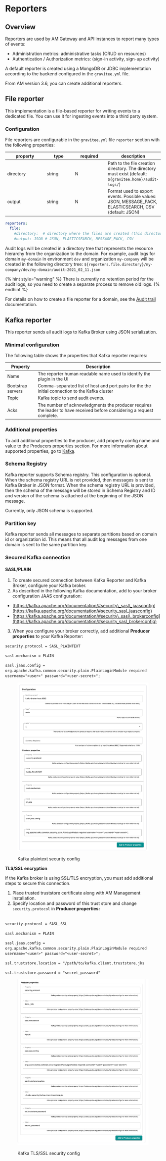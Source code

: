 # Reporters

## Overview

Reporters are used by AM Gateway and API instances to report many types of events:

* Administration metrics: administrative tasks (CRUD on resources)
* Authentication / Authorization metrics: (sign-in activity, sign-up activity)

A default reporter is created using a MongoDB or JDBC implementation according to the backend configured in the `gravitee.yml` file.

From AM version 3.6, you can create additional reporters.

## File reporter

This implementation is a file-based reporter for writing events to a dedicated file. You can use it for ingesting events into a third party system.

### Configuration

File reporters are configurable in the `gravitee.yml` file `reporter` section with the following properties:

<table><thead><tr><th width="121">property</th><th width="83">type</th><th width="97">required</th><th>description</th></tr></thead><tbody><tr><td>directory</td><td>string</td><td>N</td><td>Path to the file creation directory. The directory must exist (default: <code>${gravitee.home}/audit-logs/</code>)</td></tr><tr><td>output</td><td>string</td><td>N</td><td>Format used to export events. Possible values: JSON, MESSAGE_PACK, ELASTICSEARCH, CSV (default: JSON)</td></tr></tbody></table>

```yaml
reporters:
  file:
    #directory:  # directory where the files are created (this directory must exist): default value = ${gravitee.home}/audit-logs/
    #output: JSON # JSON, ELASTICSEARCH, MESSAGE_PACK, CSV
```

Audit logs will be created in a directory tree that represents the resource hierarchy from the organization to the domain. For example, audit logs for domain `my-domain` in environment `dev` and organization `my-company` will be created in the following directory tree: `${reporters.file.directory}/my-company/dev/my-domain/audit-2021_02_11.json`

{% hint style="warning" %}
There is currently no retention period for the audit logs, so you need to create a separate process to remove old logs.
{% endhint %}

For details on how to create a file reporter for a domain, see the [Audit trail](../../guides/audit-trail.md) documentation.

## Kafka reporter

This reporter sends all audit logs to Kafka Broker using JSON serialization.

### **Minimal configuration**

The following table shows the properties that Kafka reporter requires:

| Property          | Description                                                                                                            |
| ----------------- | ---------------------------------------------------------------------------------------------------------------------- |
| Name              | The reporter human readable name used to identify the plugin in the UI                                                 |
| Bootstrap servers | Comma-separated list of host and port pairs for the the initial connection to the Kafka cluster                        |
| Topic             | Kafka topic to send audit events.                                                                                      |
| Acks              | The number of acknowledgments the producer requires the leader to have received before considering a request complete. |

### **Additional properties**

To add additional properties to the producer, add property config name and value to the Producers properties section. For more information about supported properties, go to [Kafka](https://kafka.apache.org/documentation/#producerconfigs).

### **Schema Registry**

Kafka reporter supports Schema registry. This configuration is optional. When the schema registry URL is not provided, then messages is sent to Kafka Broker in JSON format. When the schema registry URL is provided, then the schema of the message will be stored in Schema Registry and ID and version of the schema is attached at the beginning of the JSON message.

Currently, only JSON schema is supported.

### **Partition key**

Kafka reporter sends all messages to separate partitions based on domain id or organization id. This means that all audit log messages from one domain is sent to the same partition key.

### Secured Kafka connection

#### SASL/PLAIN

1. To create secured connection between Kafka Reporter and Kafka Broker, configure your Kafka broker.
2. As described in the following Kafka documentation, add to your broker configuration JAAS configuration:

* [https://kafka.apache.org/documentation/#security\_sasl\_jaasconfig](https://kafka.apache.org/documentation/#security_sasl_jaasconfig)
* [https://kafka.apache.org/documentation/#security\_sasl\_brokerconfig](https://kafka.apache.org/documentation/#security_sasl_brokerconfig)

3. When you configure your broker correctly, add additional **Producer properties** to your Kafka Reporter:

`security.protocol = SASL_PLAINTEXT`

`sasl.mechanism = PLAIN`

`sasl.jaas.config = org.apache.kafka.common.security.plain.PlainLoginModule required username="<user>" password="<user-secret>";`

<figure><img src="../../.gitbook/assets/kafka-config.png" alt=""><figcaption><p>Kafka plaintext security config</p></figcaption></figure>

**TLS/SSL encryption**

If the Kafka broker is using SSL/TLS encryption, you must add additional steps to secure this connection.

1. Place trusted truststore certificate along with AM Management installation.
2. Specify location and password of this trust store and change `security.protocol` in **Producer properties:**

\
`security.protocol = SASL_SSL`

`sasl.mechanism = PLAIN`

`sasl.jaas.config = org.apache.kafka.common.security.plain.PlainLoginModule required username="<user>" password="<user-secret>";`

`ssl.truststore.location = "/path/to/kafka.client.truststore.jks`

`ssl.truststore.password = "secret_password"`

<figure><img src="../../.gitbook/assets/kafka-ssl-config.png" alt=""><figcaption><p>Kafka TLS/SSL security config</p></figcaption></figure>
